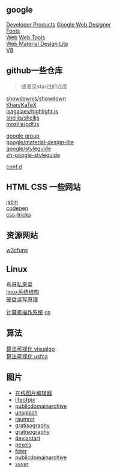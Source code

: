 ## google

[Developer Products](https://developers.google.com/products/?hl=zh)
[Google Web Designer](https://www.google.com/webdesigner/)  
[Fonts](https://fonts.google.com/)  
[Web](https://developers.google.com/web/)
[Web Tools](https://developers.google.com/web/tools/)   
[Web Material Design Lite](https://getmdl.io/index.html)  
[V8](https://developers.google.com/v8/)

## github一些仓库

> 或者见star过的仓库

[showdownjs/showdown](https://github.com/showdownjs/showdown)  
[Khan/KaTeX](https://github.com/Khan/KaTeX)  
[isagalaev/highlight.js](https://github.com/isagalaev/highlight.js)  
[shelljs/shelljs](https://github.com/shelljs/shelljs)  
[mozilla/pdf.js](https://github.com/mozilla/pdf.js)  

[google group](https://github.com/google)  
[google/material-design-lite](https://github.com/google/material-design-lite)  
[google/styleguide](https://github.com/google/styleguide)  
[zh-google-styleguide](https://github.com/zh-google-styleguide/zh-google-styleguide)

[conf.d](https://github.com/cfgd/conf.d)  

## HTML CSS 一些网站

[jsbin](http://jsbin.com/?html,output)  
[codepen](http://codepen.io/pen/)  
[css-tricks](https://css-tricks.com/)  

## 资源网站

[w3cfuns](http://www1.qdfuns.com/feres.php?do=picture&listtype=book)  

## Linux

[鸟哥私房菜](http://cn.linux.vbird.org/)  
[linux系统结构](http://blog.csdn.net/hguisu/article/details/7408047#t6)  
[硬盘读写原理](http://blog.csdn.net/hguisu/article/details/6122513)  


[计算机操作系统](http://www.codeman.net/wp-content/uploads/2011/12/os-3.pdf)
[os](http://staff.ustc.edu.cn/~chizhang/OS/Textbooks/%B2%D9%D7%F7%CF%B5%CD%B3-%BE%AB%CB%E8%D3%EB%C9%E8%BC%C6%D4%AD%C0%ED(5e)%D3%B0%D3%A1%B0%E6.pdf)

## 算法
[算法可视化 visualgo](https://visualgo.net/)  
[算法可视化 usfca](http://www.cs.usfca.edu/~galles/visualization/Algorithms.html)  

## 图片

- [在线图片编辑器](http://www.uupoop.com)
- [lifeofpix](http://www.lifeofpix.com/)
- [publicdomainarchive](http://publicdomainarchive.com/)
- [unsplash](https://unsplash.com/)
- [raumrot](http://raumrot.com)
- [gratisography](https://pixabay.com/)
- [gratisography](http://www.gratisography.com/)
- [deviantart](http://www.deviantart.com/
)
- [pexels](https://www.pexels.com/)
- [foter](http://foter.com/)
- [publicdomainarchive](http://publicdomainarchive.com/
)
- [ssyer](http://www.ssyer.com/)
